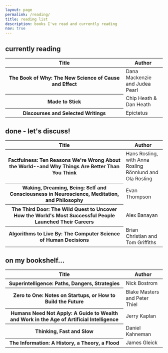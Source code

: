 ```yaml
---
layout: page
permalink: /reading/
title: reading list
description: books I've read and currently reading
nav: true
---
```


## currently reading
<table class="table table-hover table-sm">
  <colgroup>
    <col style="width:75%">
    <col style="width:25%">
  </colgroup>
  <thead>
    <tr>
      <th scope="col">Title</th>
      <th scope="col">Author</th>
    </tr>
  </thead>
  <tbody>
    <tr>
      <th scope="row">The Book of Why: The New Science of Cause and Effect</th>
      <td>Dana Mackenzie and Judea Pearl</td>
    </tr>
    <tr>
      <th scope="row">Made to Stick</th>
      <td>Chip Heath & Dan Heath</td>
    </tr>
    <tr>
      <th scope="row">Discourses and Selected Writings</th>
      <td>Epictetus</td>
    </tr>
  </tbody>
</table>

## done - let's discuss!
<table class="table table-hover table-sm">
  <colgroup>
    <col style="width:75%">
    <col style="width:25%">
  </colgroup>
  <thead>
    <tr>
      <th scope="col">Title</th>
      <th scope="col">Author</th>
    </tr>
  </thead>
  <tbody>
    <tr>
      <th scope="row">Factfulness: Ten Reasons We're Wrong About the World--and Why Things Are Better Than You Think</th>
      <td>Hans Rosling, with Anna Rosling Rönnlund and Ola Rosling</td>
    </tr>
    <tr>
      <th scope="row">Waking, Dreaming, Being: Self and Consciousness in Neuroscience, Meditation, and Philosophy</th>
      <td>Evan Thompson</td>
    </tr>
    <tr>
      <th scope="row">The Third Door: The Wild Quest to Uncover How the World's Most Successful People Launched Their Careers</th>
      <td>Alex Banayan</td>
    </tr>
    <tr>
      <th scope="row">Algorithms to Live By: The Computer Science of Human Decisions</th>
      <td>Brian Christian and Tom Griffiths</td>
    </tr>
  </tbody>
</table>

## on my bookshelf...
<table class="table table-hover table-sm">
  <colgroup>
    <col style="width:75%">
    <col style="width:25%">
  </colgroup>
  <thead>
    <tr>
      <th scope="col">Title</th>
      <th scope="col">Author</th>
    </tr>
  </thead>
  <tbody>
    <tr>
      <th scope="row">Superintelligence: Paths, Dangers, Strategies</th>
      <td>Nick Bostrom</td>
    </tr>
    <tr>
      <th scope="row">Zero to One: Notes on Startups, or How to Build the Future</th>
      <td>Blake Masters and Peter Thiel</td>
    </tr>
    <tr>
      <th scope="row">Humans Need Not Apply: A Guide to Wealth and Work in the Age of Artificial Intelligence</th>
      <td>Jerry Kaplan</td>
    </tr>
    <tr>
      <th scope="row">Thinking, Fast and Slow</th>
      <td>Daniel Kahneman</td>
    </tr>
    <tr>
      <th scope="row">The Information: A History, a Theory, a Flood</th>
      <td>James Gleick</td>
    </tr>
  </tbody>
</table>